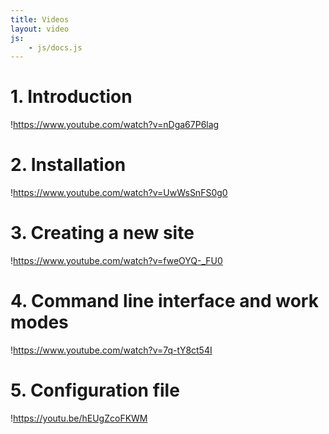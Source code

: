 ```yaml
---
title: Videos
layout: video
js:
	- js/docs.js
---
```

# 1. Introduction

!https://www.youtube.com/watch?v=nDga67P6lag

# 2. Installation

!https://www.youtube.com/watch?v=UwWsSnFS0g0

# 3. Creating a new site

!https://www.youtube.com/watch?v=fweOYQ-_FU0

# 4. Command line interface and work modes

!https://www.youtube.com/watch?v=7q-tY8ct54I

# 5. Configuration file

!https://youtu.be/hEUgZcoFKWM

